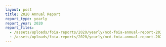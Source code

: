 ```yaml
---
layout: post
title: 2020 Annual Report
report_type: yearly
report_year: 2020
report_files:
  - /assets/uploads/foia-reports/2020/yearly/ncd-foia-annual-report-2020.csv
  - /assets/uploads/foia-reports/2020/yearly/ncd-foia-annual-report-2020.pdf
---
```


